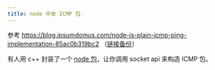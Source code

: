```yaml
---
title: node 中发 ICMP 包
---
```



参考 https://blog.ipsumdomus.com/node-js-plain-icmp-ping-implementation-85ac0b319bc2 （[链接备份](https://archive.md/YeH7F)）

有人用 c++ 封装了一个 [node 包](https://github.com/stephenwvickers/node-raw-socket)，让你调用 socket api 来构造 ICMP 包。
